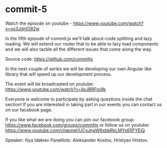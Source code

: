 # commit-5

Watch the episode on youtube - https://www.youtube.com/watch?v=ox3JqhlO82w

In the fifth episode of commit.js we'll talk about-code splitting and lazy loading. We will extend our router that to be able to lazy load components and we will also tackle all the different issues that come along the way.

Source code: https://github.com/commitjs

In the next couple of series we will be developing our own Angular like library that will speed up our development process.

The event will be broadcasted on youtube: 
https://www.youtube.com/watch?v=iIpJBRFro9k

Everyone is welcome to participate by asking questions inside the chat section! If you are interested in taking part in our events you can contact us on our facebook page.

If you like what we are doing you can join our facebook group: 
https://www.facebook.com/groups/commitjs
or follow us on youtube:
https://www.youtube.com/channel/UCvJngW6xbbRkLMYs65FYEiQ

Speaker: Iliya Idakiev
Panellists: Aleksander Kostov, Hristyan Hristov.
